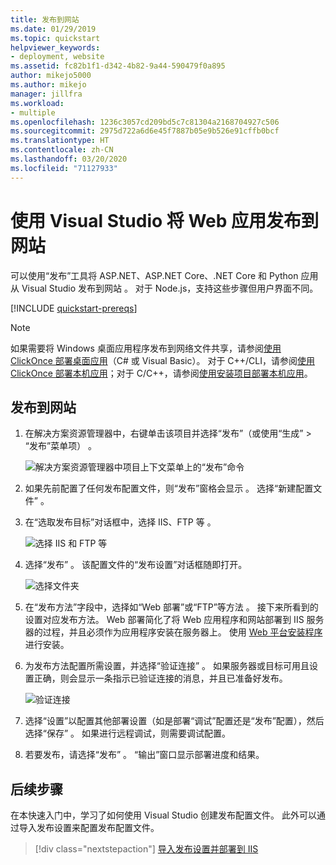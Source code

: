 ```yaml
---
title: 发布到网站
ms.date: 01/29/2019
ms.topic: quickstart
helpviewer_keywords:
- deployment, website
ms.assetid: fc82b1f1-d342-4b82-9a44-590479f0a895
author: mikejo5000
ms.author: mikejo
manager: jillfra
ms.workload:
- multiple
ms.openlocfilehash: 1236c3057cd209bd5c7c81304a2168704927c506
ms.sourcegitcommit: 2975d722a6d6e45f7887b05e9b526e91cffb0bcf
ms.translationtype: HT
ms.contentlocale: zh-CN
ms.lasthandoff: 03/20/2020
ms.locfileid: "71127933"
---
```

# <a name="publish-a-web-app-to-a-web-site-using-visual-studio"></a>使用 Visual Studio 将 Web 应用发布到网站

可以使用“发布”工具将 ASP.NET、ASP.NET Core、.NET Core 和 Python 应用从 Visual Studio 发布到网站  。 对于 Node.js，支持这些步骤但用户界面不同。

[!INCLUDE [quickstart-prereqs](includes/quickstart-prereqs.md)]

> [!NOTE]
> 如果需要将 Windows 桌面应用程序发布到网络文件共享，请参阅[使用 ClickOnce 部署桌面应用](how-to-publish-a-clickonce-application-using-the-publish-wizard.md)（C# 或 Visual Basic）。 对于 C++/CLI，请参阅[使用 ClickOnce 部署本机应用](/cpp/windows/clickonce-deployment-for-visual-cpp-applications)；对于 C/C++，请参阅[使用安装项目部署本机应用](/cpp/windows/walkthrough-deploying-a-visual-cpp-application-by-using-a-setup-project)。

## <a name="publish-to-a-web-site"></a>发布到网站

1. 在解决方案资源管理器中，右键单击该项目并选择“发布”（或使用“生成” > “发布”菜单项）    。

    ![解决方案资源管理器中项目上下文菜单上的“发布”命令](../deployment/media/quickstart-publish.png "选择发布")

1. 如果先前配置了任何发布配置文件，则“发布”窗格会显示  。 选择“新建配置文件”  。

1. 在“选取发布目标”对话框中，选择 IIS、FTP 等   。

    ![选择 IIS 和 FTP 等](../deployment/media/quickstart-publish-iis-ftp.png "选择 IIS、FTP 等。")

1. 选择“发布”  。 该配置文件的“发布设置”对话框随即打开。

    ![选择文件夹](../deployment/media/quickstart-publish-settings-web.png "选择文件夹")

1. 在“发布方法”字段中，选择如“Web 部署”或“FTP”等方法    。 接下来所看到的设置对应发布方法。 Web 部署简化了将 Web 应用程序和网站部署到 IIS 服务器的过程，并且必须作为应用程序安装在服务器上。 使用 [Web 平台安装程序](https://www.microsoft.com/web/downloads/platform.aspx)进行安装。

1. 为发布方法配置所需设置，并选择“验证连接”  。 如果服务器或目标可用且设置正确，则会显示一条指示已验证连接的消息，并且已准备好发布。

    ![验证连接](../deployment/media/quickstart-publish-web-deploy.png "验证连接")

1. 选择“设置”以配置其他部署设置（如是部署“调试”配置还是“发布”配置），然后选择“保存”   。 如果进行远程调试，则需要调试配置。

1. 若要发布，请选择“发布”  。 “输出”窗口显示部署进度和结果。

## <a name="next-steps"></a>后续步骤

在本快速入门中，学习了如何使用 Visual Studio 创建发布配置文件。 此外可以通过导入发布设置来配置发布配置文件。

> [!div class="nextstepaction"]
> [导入发布设置并部署到 IIS](tutorial-import-publish-settings-iis.md)
